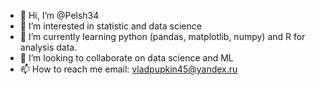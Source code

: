 - 👋 Hi, I’m @Pelsh34
- 👀 I’m interested in statistic and data science
- 🌱 I’m currently learning python (pandas, matplotlib, numpy) and R for analysis data.
- 💞️ I’m looking to collaborate on data science and ML
- 📫 How to reach me email: vladpupkin45@yandex.ru

<!---
Pelsh34/Pelsh34 is a ✨ special ✨ repository because its `README.md` (this file) appears on your GitHub profile.
You can click the Preview link to take a look at your changes.
--->
